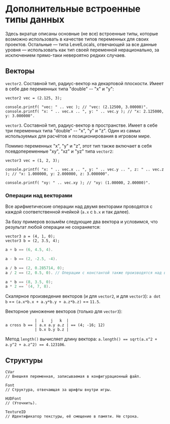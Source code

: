 # Дополнительные встроенные типы данных

Здесь вкратце описаны основные (не все) встроенные типы, которые возможно использовать в качестве типов переменных для своих проектов. Остальные — типа LevelLocals, отвечающей за все данные уровня — использовать как тип своей переменной нерационально, за исключением прямо-таки невероятно редких случаев.

## Векторы

`vector2`. Составной тип, радиус-вектор на декартовой плоскости. Имеет в себе две переменных типа "double" -- "x" и "y":

```Csharp
vector2 vec = (2.125, 3);

console.printf( "vec: " .. vec ); // "vec: (2.12500, 3.00000)".
console.printf( "x: " .. vec.x .. ", y: " .. vec.y ); // "x: 2.125000, y: 3.000000".
```

`vector3`. Составной тип, радиус-вектор в пространстве. Имеет в себе три переменных типа "double" -- "x", "y" и "z". Один из самых используемых для расчётов и позиционирования в игровом мире.

Помимо переменных "x", "y" и "z", этот тип также включает в себя псевдопеременные "xy", "xz" и "yz" типа `vector2`:

```
vector3 vec = (1, 2, 3);

console.printf( "x: " .. vec.x .. ", y: " .. vec.y .. ", z: " .. vec.z ); // "x: 1.000000, y: 2.000000, z: 3.000000".

console.printf( "xy: " .. vec.xy ); // "xy: (1.00000, 2.00000)".
```


### Операции над векторами

Все арифметические операции над двумя векторами проводятся с каждой соответственной ячейкой (`a.x` с `b.x` и так далее).

За базу примеров возьмём следующие два вектора и условимся, что результат любой операции не сохраняется:

```Csharp
vector3 a = (4, 1, 0);
vector3 b = (2, 3.5, 4);
```

```CPP
a + b == (6, 4.5, 4).

a - b == (2, -2.5, -4).

a / b == (2, 0.285714, 0);
a / 2 == (2, 0.5, 0). // Операции с константой также производятся над всеми элементами вектора.

a * b == (8, 3.5, 0);
a * 2 == `(4, 7, 8).
```

Скалярное произведение векторов (и для `vector2`, и для `vector3`): `a dot b` == `(a.x*b.x + a.y*b.y + a.z*b.z)` == `11.5`.

Векторное умножение векторов (только для `vector3`): 
```
             |  i   j   k  |
a cross b == | a.x a.y a.z | == (4; -16; 12)
             | b.x b.y b.z |
```

Метод `length()` вычисляет длину вектора: `a.length() == sqrt(a.x^2 + a.y^2 + a.z^2) == 4.123106`.



## Структуры

```
CVar
// Внешняя переменная, записываемая в конфигурационный файл.

Font
// Структура, отвечающая за шрифты внутри игры.

HUDFont
// (Уточнить).

TextureID
// Идентификатор текстуры, её смещение в памяти. Не строка.
```
